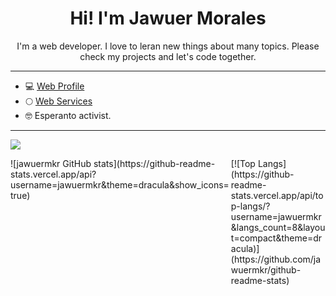 <h1 style="text-align:center;">Hi! I'm Jawuer Morales</h1>

<p style="text-align:center;">I'm a web developer. I love to leran new things about many topics. Please check my projects and let's code together.</p>

***

* 💻 <a href="http://jawuer.com" target="_blank" >Web Profile</a>
* 🌕 <a href="http://verdaluno.com" target="_blank" >Web Services</a>
* 🤓 Esperanto activist.

***

<a href="https://www.linkedin.com/in/jawuermkr/"><img src="https://user-images.githubusercontent.com/77691249/162334537-1a05ab0d-93d1-4e51-a800-0faff34d3840.png" target="_blank"/></a>

<div style="width:70%; float: left;">
![jawuermkr GitHub stats](https://github-readme-stats.vercel.app/api?username=jawuermkr&theme=dracula&show_icons=true)
</div>
<div style="width:30%; float: left;">
[![Top Langs](https://github-readme-stats.vercel.app/api/top-langs/?username=jawuermkr&langs_count=8&layout=compact&theme=dracula)](https://github.com/jawuermkr/github-readme-stats)
</div>
